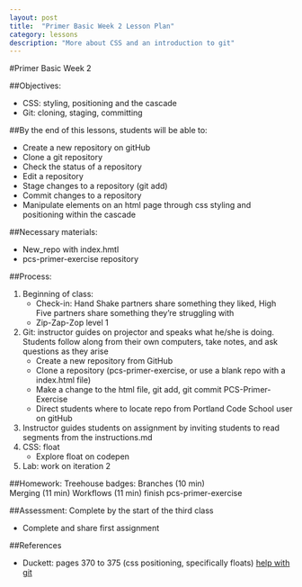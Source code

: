 ```yaml
---
layout: post
title:  "Primer Basic Week 2 Lesson Plan"
category: lessons
description: "More about CSS and an introduction to git"
---
```

#Primer Basic Week 2

##Objectives:

*	CSS: styling, positioning and the cascade
*	Git: cloning, staging, committing

##By the end of this lessons, students will be able to:
*   Create a new repository on gitHub
*	Clone a git repository
*	Check the status of a repository
*	Edit a repository
*	Stage changes to a repository (git add)
*	Commit changes to a repository
*	Manipulate elements on an html page through css styling and positioning within 	the cascade


##Necessary materials:
*	New_repo with index.hmtl
*	pcs-primer-exercise repository

##Process:
1.	Beginning of class:
	*	Check-in: Hand Shake partners share something they liked, High Five partners share something they’re struggling with
	*	Zip-Zap-Zop level 1
2.	Git: instructor guides on projector and speaks what he/she is doing.  Students follow along from their own computers, take notes, and ask questions as they arise
    *   Create a new repository from GitHub
	*	Clone a repository (pcs-primer-exercise, or use a blank repo with a index.html file)
	*	Make a change to the html file, git add, git commit
	PCS-Primer-Exercise
	*	Direct students where to locate repo from Portland Code School user on gitHub
3.	Instructor guides students on assignment by inviting students to read segments from the instructions.md
4.	CSS: float
    *	Explore float on codepen
5.	Lab: work on iteration 2

##Homework:
Treehouse badges:
Branches (10 min)  
Merging (11 min)
Workflows (11 min)
finish pcs-primer-exercise

##Assessment: Complete by the start of the third class
*	Complete and share first assignment

##References
* Duckett: pages 370 to 375 (css positioning, specifically floats)
[help with git](http://git-scm.com/book/en/v2/Git-Basics-Getting-a-Git-Repository)
